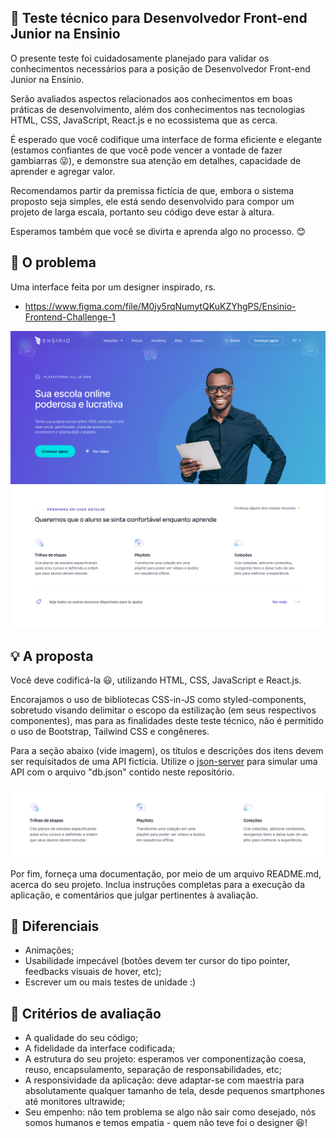 ## :rocket: Teste técnico para Desenvolvedor Front-end Junior na Ensinio

O presente teste foi cuidadosamente planejado para validar os conhecimentos necessários para a posição de Desenvolvedor Front-end Junior na Ensinio.

Serão avaliados aspectos relacionados aos conhecimentos em boas práticas de desenvolvimento, além dos conhecimentos nas tecnologias HTML, CSS, JavaScript, React.js e no ecossistema que as cerca.

É esperado que você codifique uma interface de forma eficiente e elegante (estamos confiantes de que você pode vencer a vontade de fazer gambiarras :stuck_out_tongue_winking_eye:), e demonstre sua atenção em detalhes, capacidade de aprender e agregar valor.

Recomendamos partir da premissa fictícia de que, embora o sistema proposto seja simples, ele está sendo desenvolvido para compor um projeto de larga escala, portanto seu código deve estar à altura.

Esperamos também que você se divirta e aprenda algo no processo. :blush:

## :eyes: O problema

Uma interface feita por um designer inspirado, rs.

- https://www.figma.com/file/M0jy5rqNumytQKuKZYhgPS/Ensinio-Frontend-Challenge-1

![Interface demo](interface-demo.png)

## :bulb: A proposta

Você deve codificá-la :smiley:, utilizando HTML, CSS, JavaScript e React.js.

Encorajamos o uso de bibliotecas CSS-in-JS como styled-components, sobretudo visando delimitar o escopo da estilização (em seus respectivos componentes), mas para as finalidades deste teste técnico, não é permitido o uso de Bootstrap, Tailwind CSS e congêneres.

Para a seção abaixo (vide imagem), os títulos e descrições dos itens devem ser requisitados de uma API fictícia. Utilize o [json-server](https://github.com/typicode/json-server) para simular uma API com o arquivo "db.json" contido neste repositório.

![Section demo](dynamic-section.png)

Por fim, forneça uma documentação, por meio de um arquivo README.md, acerca do seu projeto. Inclua instruções completas para a execução da aplicação, e comentários que julgar pertinentes à avaliação.

## :clap: Diferenciais

- Animações;
- Usabilidade impecável (botões devem ter cursor do tipo pointer, feedbacks visuais de hover, etc);
- Escrever um ou mais testes de unidade :)

## :page_facing_up: Critérios de avaliação

- A qualidade do seu código;
- A fidelidade da interface codificada;
- A estrutura do seu projeto: esperamos ver componentização coesa, reuso, encapsulamento, separação de responsabilidades, etc;
- A responsividade da aplicação: deve adaptar-se com maestria para absolutamente qualquer tamanho de tela, desde pequenos smartphones até monitores ultrawide;
- Seu empenho: não tem problema se algo não sair como desejado, nós somos humanos e temos empatia - quem não teve foi o designer :satisfied:!
